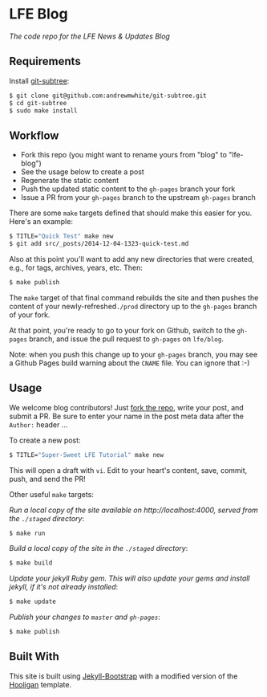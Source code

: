 # LFE Blog

*The code repo for the LFE News & Updates Blog*


## Requirements

Install [git-subtree](https://github.com/andrewmwhite/git-subtree):

```bash
$ git clone git@github.com:andrewmwhite/git-subtree.git
$ cd git-subtree
$ sudo make install
```


## Workflow

* Fork this repo (you might want to rename yours from "blog" to "lfe-blog")
* See the usage below to create a post
* Regenerate the static content
* Push the updated static content to the ``gh-pages`` branch your fork
* Issue a PR from your ``gh-pages`` branch to the upstream ``gh-pages`` branch

There are some ``make`` targets defined that should make this easier for you.
Here's an example:

```bash
$ TITLE="Quick Test" make new
$ git add src/_posts/2014-12-04-1323-quick-test.md
```

Also at this point you'll want to add any new directories that were created,
e.g., for tags, archives, years, etc. Then:

```bash
$ make publish
```

The ``make`` target of that final command rebuilds the site and then pushes the
content of your newly-refreshed``./prod`` directory up to the ``gh-pages``
branch of your fork.

At that point, you're ready to go to your fork on Github, switch to the
``gh-pages`` branch, and issue the pull request to ``gh-pages`` on ``lfe/blog``.


Note: when you push this change up to your ``gh-pages`` branch, you may see a
Github Pages build warning about the ``CNAME`` file. You can ignore that :-)


## Usage

We welcome blog contributors! Just
[fork the repo](https://github.com/lfe/blog/fork), write your post, and submit
a PR. Be sure to enter your name in the post meta data after the ``Author:``
header ...

To create a new post:
```bash
$ TITLE="Super-Sweet LFE Tutorial" make new
```
This will open a draft with ``vi``. Edit to your heart's content, save, commit,
push, and send the PR!

Other useful ``make`` targets:

*Run a local copy of the site available on http://localhost:4000, served from
the ``./staged`` directory*:

```bash
$ make run
```

*Build a local copy of the site in the ``./staged`` directory*:

```bash
$ make build
```

*Update your jekyll Ruby gem. This will also update your gems and install
jekyll, if it's not already installed*:

```bash
$ make update
```

*Publish your changes to ``master`` and ``gh-pages``*:

```bash
$ make publish
```


## Built With

This site is built using [Jekyll-Bootstrap](http://jekyllbootstrap.com/) with
a modified version of the
[Hooligan](http://themes.jekyllbootstrap.com/preview/hooligan/) template.
